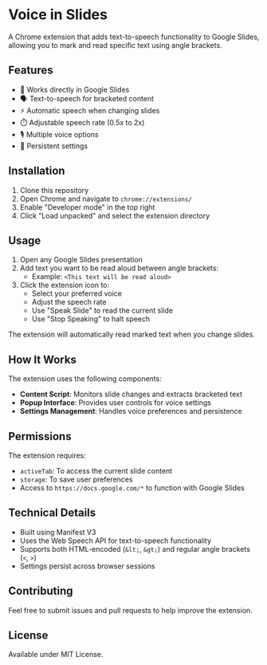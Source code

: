 # Voice in Slides

A Chrome extension that adds text-to-speech functionality to Google Slides, allowing you to mark and read specific text using angle brackets.

## Features

- 🎯 Works directly in Google Slides
- 🗣️ Text-to-speech for bracketed content
- ⚡ Automatic speech when changing slides
- ⏱️ Adjustable speech rate (0.5x to 2x)
- 🎙️ Multiple voice options
- 💾 Persistent settings

## Installation

1. Clone this repository
2. Open Chrome and navigate to `chrome://extensions/`
3. Enable "Developer mode" in the top right
4. Click "Load unpacked" and select the extension directory

## Usage

1. Open any Google Slides presentation
2. Add text you want to be read aloud between angle brackets:
   - Example: `<This text will be read aloud>`
3. Click the extension icon to:
   - Select your preferred voice
   - Adjust the speech rate
   - Use "Speak Slide" to read the current slide
   - Use "Stop Speaking" to halt speech

The extension will automatically read marked text when you change slides.

## How It Works

The extension uses the following components:

- **Content Script**: Monitors slide changes and extracts bracketed text
- **Popup Interface**: Provides user controls for voice settings
- **Settings Management**: Handles voice preferences and persistence

## Permissions

The extension requires:

- `activeTab`: To access the current slide content
- `storage`: To save user preferences
- Access to `https://docs.google.com/*` to function with Google Slides

## Technical Details

- Built using Manifest V3
- Uses the Web Speech API for text-to-speech functionality
- Supports both HTML-encoded (`&lt;`, `&gt;`) and regular angle brackets (`<`, `>`)
- Settings persist across browser sessions

## Contributing

Feel free to submit issues and pull requests to help improve the extension.

## License

Available under MIT License.
